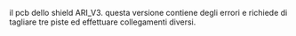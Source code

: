 il pcb dello shield ARI_V3.
questa versione contiene degli errori e richiede di tagliare tre piste ed effettuare collegamenti diversi.

